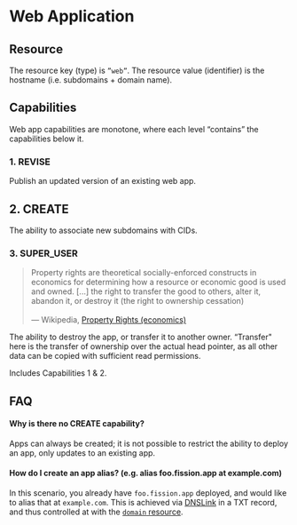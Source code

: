 # Web Application

## Resource

The resource key (type) is `”web”`. The resource value (identifier) is the hostname (i.e. subdomains + domain name).

## Capabilities

Web app capabilities are monotone, where each level “contains” the capabilities below it.

### 1. REVISE

Publish an updated version of an existing web app.

## 2. CREATE

The ability to associate new subdomains with CIDs.

### 3. SUPER\_USER

> Property rights are theoretical socially-enforced constructs in economics for determining how a resource or economic good is used and owned. \[...] the right to transfer the good to others, alter it, abandon it, or destroy it (the right to ownership cessation)\
> \
> — Wikipedia, [Property Rights (economics)](https://en.wikipedia.org/wiki/Property\_rights\_\(economics\))

The ability to destroy the app, or transfer it to another owner. “Transfer" here is the transfer of ownership over the actual head pointer, as all other data can be copied with sufficient read permissions.

Includes Capabilities 1 & 2.

## FAQ

#### Why is there no CREATE capability?

Apps can always be created; it is not possible to restrict the ability to deploy an app, only updates to an existing app.

#### How do I create an app alias? (e.g. alias foo.fission.app at example.com)

In this scenario, you already have `foo.fission.app` deployed, and would like to alias that at `example.com`. This is achieved via [DNSLink](https://dnslink.io) in a TXT record, and thus controlled at with the [`domain` resource](https://app.gitbook.com/@runfission/s/whitepaper/access-control/ucan/webnative-attenuation/domain-name).
